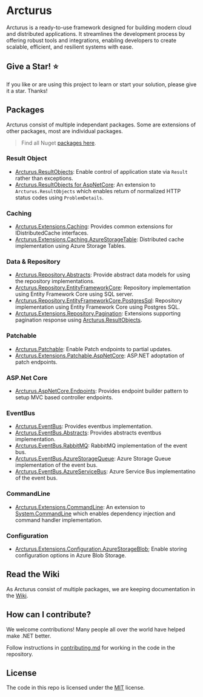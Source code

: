 # Arcturus
Arcturus is a ready-to-use framework designed for building modern cloud and distributed applications. It streamlines the development process by offering robust tools and integrations, enabling developers to create scalable, efficient, and resilient systems with ease.

## Give a Star! :star:

If you like or are using this project to learn or start your solution, please give it a star. Thanks!

## Packages
Arcturus consist of multiple independant packages. Some are extensions of other packages, most are individual packages.

> Find all Nuget [packages here](https://www.nuget.org/packages?q=Arcturus&includeComputedFrameworks=true&prerel=false).

### Result Object
* [Arcturus.ResultObjects](https://github.com/cloudfy/Arcturus/wiki/ResultObjects): Enable control of application state via `Result` rather than exceptions.
* [Arcturus.ResultObjects for AspNetCore](https://github.com/cloudfy/Arcturus/wiki/ResultObjects-(AspNetCore-extension)): An extension to `Arcturus.ResultObjects` which enables return of normalized HTTP status codes using `ProblemDetails`.

### Caching
* [Arcturus.Extensions.Caching](https://github.com/cloudfy/Arcturus/wiki/Caching): Provides common extensions for IDistributedCache interfaces.
* [Arcturus.Extensions.Caching.AzureStorageTable](https://github.com/cloudfy/Arcturus/wiki/Caching): Distributed cache implementation using Azure Storage Tables.

### Data & Repository
* [Arcturus.Repository.Abstracts](https://github.com/cloudfy/Arcturus/wiki/Repository): Provide abstract data models for using the repository implementations.
* [Arcturus.Repository.EntityFrameworkCore](https://github.com/cloudfy/Arcturus/wiki/Repository): Repository implementation using Entity Framework Core using SQL server.
* [Arcturus.Repository.EntityFrameworkCore.PostgresSql](https://github.com/cloudfy/Arcturus/wiki/Repository): Repository implementation using Entity Framework Core using Postgres SQL.
* [Arcturus.Extensions.Repository.Pagination](https://github.com/cloudfy/Arcturus/wiki/Repository#pagination): Extensions supporting pagination response using [Arcturus.ResultObjects](https://github.com/cloudfy/Arcturus/wiki/ResultObjects).

### Patchable
* [Arcturus.Patchable](https://github.com/cloudfy/Arcturus/wiki/Patchable): Enable Patch endpoints to partial updates.
* [Arcturus.Extensions.Patchable.AspNetCore](https://github.com/cloudfy/Arcturus/wiki/Patchable): ASP.NET adoptation of patch endpoints.
  
### ASP.Net Core
* [Arcturus.AspNetCore.Endpoints](https://github.com/cloudfy/Arcturus/wiki/Endpoints-(AspNetCore)): Provides endpoint builder pattern to setup MVC based controller endpoints.

### EventBus
* [Arcturus.EventBus](https://github.com/cloudfy/Arcturus/wiki/EventBus): Provides eventbus implementation.
* [Arcturus.EventBus.Abstracts](https://github.com/cloudfy/Arcturus/wiki/EventBus): Provides abstracts eventbus implementation.
* [Arcturus.EventBus.RabbitMQ](https://github.com/cloudfy/Arcturus/wiki/EventBus): RabbitMQ implementation of the event bus.
* [Arcturus.EventBus.AzureStorageQueue](https://github.com/cloudfy/Arcturus/wiki/EventBs): Azure Storage Queue implementation of the event bus.
* [Arcturus.EventBus.AzureServiceBus](https://github.com/cloudfy/Arcturus/wiki/EventBus): Azure Service Bus implementatino of the event bus.

### CommandLine
* [Arcturus.Extensions.CommandLine](): An extension to [System.CommandLine](https://learn.microsoft.com/en-us/dotnet/standard/commandline/) which enables dependency injection and command handler implementation.

### Configuration
* [Arcturus.Extensions.Configuration.AzureStorageBlob](); Enable storing configuration options in Azure Blob Storage.

## Read the Wiki
As Arcturus consist of multiple packages, we are keeping documentation in the [Wiki](https://github.com/cloudfy/Arcturus/wiki).

## How can I contribute?
We welcome contributions! Many people all over the world have helped make .NET better.

Follow instructions in [contributing.md](CONTRIBUTING.md) for working in the code in the repository.

## License
The code in this repo is licensed under the [MIT](LICENSE) license.

